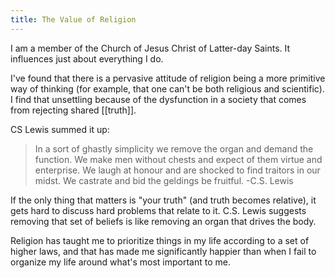 ```yaml
---
title: The Value of Religion
---
```


I am a member of the Church of Jesus Christ of Latter-day Saints. It influences just about everything I do.

I've found that there is a pervasive attitude of religion being a more primitive way of thinking (for example, that one can't be both religious and scientific). I find that unsettling because of the dysfunction in a society that comes from rejecting shared [[truth]].

CS Lewis summed it up:

> In a sort of ghastly simplicity we remove the organ and demand the function. We make men without chests and expect of them virtue and enterprise. We laugh at honour and are shocked to find traitors in our midst. We castrate and bid the geldings be fruitful. -C.S. Lewis

If the only thing that matters is "your truth" (and truth becomes relative), it gets hard to discuss hard problems that relate to it. C.S. Lewis suggests removing that set of beliefs is like removing an organ that drives the body.

Religion has taught me to prioritize things in my life according to a set of higher laws, and that has made me significantly happier than when I fail to organize my life around what's most important to me.
